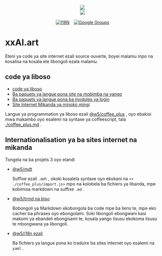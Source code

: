 <p align="center"><a href="https://xxai.art"><img src="https://cdn.jsdelivr.net/gh/xxai-art/doc/logo.svg"/></a><br/><a href="https://xxai.art"><img src="https://cdn.jsdelivr.net/gh/xxai-art/doc/xxai.svg"/></a></p><p align="center"><a href="https://github.com/xxai-art/doc#readme"><img alt="I18N" src="https://cdn.jsdelivr.net/gh/wactax/img/t.svg"/></a>　<a href="https://groups.google.com/u/0/g/xxai-art"><img alt="Google Groups" src="https://cdn.jsdelivr.net/gh/wactax/img/g-groups.svg"/></a></p>

# xxAI.art

Eteni ya code ya site internet ezali source ouverte, boyei malamu mpo na kosalisa na kosala ete libongoli ezala malamu.

## code ya liboso

* [code ya liboso](https://github.com/xxai-art/web)
* [Ba paquets ya langue pona site na mobimba na yango](https://github.com/xxai-art/web/tree/main/i18n)
* [Ba paquets ya langue pona ba modules ya login](https://github.com/wacpkg/user/tree/main/ui.i18n)
* [Site Internet Mikanda ya minoko mingi](https://github.com/xxai-doc)

Langue ya programmation ya liboso ezali [@w5/coffee_plus](http://npmjs.com/@w5/coffee_plus) , oyo ebakisi mwa makambo oyo esalemi na syntaxe ya coffeescript, tala [./coffee_plus.md](./coffee_plus.md) .

## Internationalisation ya ba sites internet na mikanda

Tongela na ba projets 3 oyo elandi

* [@w5/mdt](https://www.npmjs.com/package/@w5/mdt)

  Suffixe ezali `.mdt` , okoki kosalela syntaxe oyo ekokani na `<+ ./coffee_plus/import.js>` mpo na kolobela ba fichiers ya libanda, mpe kobimisa markdown na suffixe `.md` .

* [@w5/trmd na biso](https://www.npmjs.com/package/@w5/trmd)

  Bobongoli ya Markdown ekobongola ba code mpe ba liens te, mpe eko cacher ba phrases oyo ebongolami. Soki libongoli ebongwani kasi makomi ya ebandeli ebongisami te, kosala yango lisusu ekokoma lisusu te mbongwana ya libongoli.

* [@w5/i18n ezali](https://www.npmjs.com/package/@w5/i18n)

  Ba fichiers ya langue pona ko traduire ba sites internet oyo esalemi na `yaml` .
